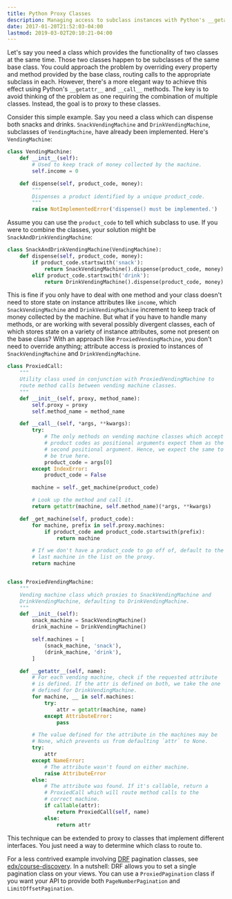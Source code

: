```yaml
---
title: Python Proxy Classes
description: Managing access to subclass instances with Python's __getattr__ and __call__ methods.
date: 2017-01-20T21:52:03-04:00
lastmod: 2019-03-02T20:10:21-04:00
---
```


Let's say you need a class which provides the functionality of two classes at the same time. Those two classes happen to be subclasses of the same base class. You could approach the problem by overriding every property and method provided by the base class, routing calls to the appropriate subclass in each. However, there's a more elegant way to achieve this effect using Python's `__getattr__` and `__call__` methods. The key is to avoid thinking of the problem as one requiring the combination of multiple classes. Instead, the goal is to proxy to these classes.

Consider this simple example. Say you need a class which can dispense both snacks and drinks. `SnackVendingMachine` and `DrinkVendingMachine`, subclasses of `VendingMachine`, have already been implemented. Here's `VendingMachine`:

```python
class VendingMachine:
    def __init__(self):
        # Used to keep track of money collected by the machine.
        self.income = 0

    def dispense(self, product_code, money):
        """
        Dispenses a product identified by a unique product_code.
        """
        raise NotImplementedError('dispense() must be implemented.')
```

Assume you can use the `product_code` to tell which subclass to use. If you were to combine the classes, your solution might be `SnackAndDrinkVendingMachine`:

```python
class SnackAndDrinkVendingMachine(VendingMachine):
    def dispense(self, product_code, money):
        if product_code.startswith('snack'):
            return SnackVendingMachine().dispense(product_code, money)
        elif product_code.startswith('drink'):
            return DrinkVendingMachine().dispense(product_code, money)
```

This is fine if you only have to deal with one method and your class doesn't need to store state on instance attributes like `income`, which `SnackVendingMachine` and `DrinkVendingMachine` increment to keep track of money collected by the machine. But what if you have to handle many methods, or are working with several possibly divergent classes, each of which stores state on a variety of instance attributes, some not present on the base class? With an approach like `ProxiedVendingMachine`, you don't need to override anything; attribute access is proxied to instances of `SnackVendingMachine` and `DrinkVendingMachine`.

```python
class ProxiedCall:
    """
    Utility class used in conjunction with ProxiedVendingMachine to
    route method calls between vending machine classes.
    """
    def __init__(self, proxy, method_name):
        self.proxy = proxy
        self.method_name = method_name

    def __call__(self, *args, **kwargs):
        try:
            # The only methods on vending machine classes which accept
            # product codes as positional arguments expect them as the
            # second positional argument. Hence, we expect the same to
            # be true here.
            product_code = args[0]
        except IndexError:
            product_code = False

        machine = self._get_machine(product_code)

        # Look up the method and call it.
        return getattr(machine, self.method_name)(*args, **kwargs)

    def _get_machine(self, product_code):
        for machine, prefix in self.proxy.machines:
            if product_code and product_code.startswith(prefix):
                return machine

        # If we don't have a product_code to go off of, default to the
        # last machine in the list on the proxy.
        return machine


class ProxiedVendingMachine:
    """
    Vending machine class which proxies to SnackVendingMachine and
    DrinkVendingMachine, defaulting to DrinkVendingMachine.
    """
    def __init__(self):
        snack_machine = SnackVendingMachine()
        drink_machine = DrinkVendingMachine()

        self.machines = [
            (snack_machine, 'snack'),
            (drink_machine, 'drink'),
        ]

    def __getattr__(self, name):
        # For each vending machine, check if the requested attribute
        # is defined. If the attr is defined on both, we take the one
        # defined for DrinkVendingMachine.
        for machine, __ in self.machines:
            try:
                attr = getattr(machine, name)
            except AttributeError:
                pass

        # The value defined for the attribute in the machines may be
        # None, which prevents us from defaulting `attr` to None.
        try:
            attr
        except NameError:
            # The attribute wasn't found on either machine.
            raise AttributeError
        else:
            # The attribute was found. If it's callable, return a
            # ProxiedCall which will route method calls to the
            # correct machine.
            if callable(attr):
                return ProxiedCall(self, name)
            else:
                return attr
```

This technique can be extended to proxy to classes that implement different interfaces. You just need a way to determine which class to route to.

For a less contrived example involving [DRF](https://github.com/tomchristie/django-rest-framework) pagination classes, see [edx/course-discovery](https://github.com/edx/course-discovery/blob/867c39b675b660ac2ee9b5ec4443889d70ffd968/course_discovery/apps/api/pagination.py). In a nutshell: DRF allows you to set a single pagination class on your views. You can use a `ProxiedPagination` class if you want your API to provide both `PageNumberPagination` and `LimitOffsetPagination`.
